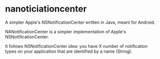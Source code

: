 nanoticiationcenter
===================

A simpler Apple's NSNotificationCenter written in Java, meant for Android.

NANotificationCenter is a simpler implementation of Apple's NSNotificationCenter. 

It follows NSNotificationCenter idea: you have X number of notification types on 
your application that are identified by a name (String).
